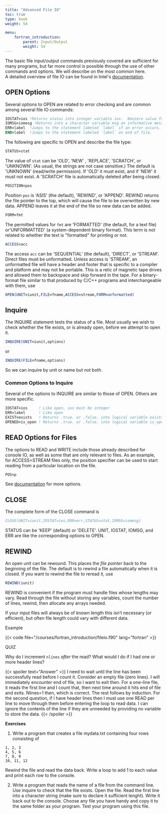 ```yaml
---
title: "Advanced File IO"
toc: true
type: book
weight: 54

menu:
    fortran_introduction:
        parent: Input/Output
        weight: 54
---
```

The basic file input/output commands previously covered are sufficient for many programs, but far more control is possible through the use of other commands and options.  We will describe on the most common here.  
A detailed overview of file IO can be found in Intel's [documentation](https://software.intel.com/content/www/us/en/develop/documentation/fortran-compiler-oneapi-dev-guide-and-reference/top/language-reference/file-operation-i-o-statements.html).

## OPEN Options

Several options to OPEN are related to error checking and are common among several file IO commands:
```fortran
IOSTAT=ios !Returns status into integer variable ios.  Nonzero value for failure.
IOMSG=iomesg !Returns into a character variable msg an informative message on error
ERR=label  !Jumps to the statement labeled `label` if an error occurs.
END=label  !Jumps to the statement labeled `label` on end of file.
```
The following are specific to OPEN and describe the file type:
```fortran
STATUS=stat
```
The value of `stat` can be 'OLD', 'NEW' , 'REPLACE', 'SCRATCH', or  'UNKNOWN'.  (As usual, the strings are not case sensitive.)  The default is 'UNKNOWN' (read/write permission).  If 'OLD' it must exist, and if 'NEW' it must not exist.  A 'SCRATCH' file is automatically deleted after being closed.
```fortran
POSITION=pos
```
Position `pos` is 'ASIS' (the default), 'REWIND', or 'APPEND'.  REWIND returns the file pointer to the top, which will cause the file to be overwritten by new data.  APPEND leaves it at the end of the file so new data can be added.

```fortran
FORM=fmt
```
The permitted values for `fmt` are 'FORMATTED' (the default, for a text file) or'UNFORMATTED' (a system-dependent binary format). This term is not related to whether the text is "formatted" for printing or not.
```fortran
ACCESS=acc
```
The access `acc` can be 'SEQUENTIAL' (the default), 'DIRECT', or 'STREAM'. Direct files must be unformatted.
Unless access is 'STREAM', an unformatted file will have a header and footer that is specific to a compiler and platform and may not be portable.  This is a relic of magnetic tape drives and allowed them to backspace and skip forward in the tape.  For a binary-format file similar to that produced by C/C++ programs and interchangeable with them, use
```fortran
OPEN(UNIT=iunit,FILE=fname,ACCESS=stream,FORM=unformatted)
```

## Inquire

The INQUIRE statement tests the status of a file.  Most usually we wish to check whether the file exists, or is already open, before we attempt to open it.
```fortran
INQUIRE(UNIT=iunit,options)
```
or
```fortran
INQUIRE(FILE=fname,options)
```
So we can inquire by unit or name but not both.

### Common Options to Inquire

Several of the options to INQUIRE are similar to those of OPEN.  Others are more specific.

```fortran
IOSTAT=ios     ! Like open, ios must be integer
ERR=label      ! Like open
EXIST=exists   ! Returns .true. or .false. into logical variable exists
OPENED=is_open ! Returns .true. or .false. into logical variable is_open
```

## READ Options for Files

The options to READ and WRITE include those already described for console IO, as well as some that are only relevant to files.  As an example, for ACCESS=STREAM files only, the position specifier can be used to start reading from a particular location on the file.
```fortran
POS=p
```
See [documentation](https://software.intel.com/content/www/us/en/develop/documentation/fortran-compiler-oneapi-dev-guide-and-reference/top/language-reference/a-to-z-reference/q-to-r/read-statement.html#read-statement) for more options.

## CLOSE

The complete form of the CLOSE command is
```fortran
CLOSE(UNIT=iunit,IOSTAT=ios,ERR=err,STATUS=stat,IOMSG=iomesg)
```
STATUS can be 'KEEP' (default) or 'DELETE'.  UNIT, IOSTAT, IOMSG, and ERR are like the corresponding options to OPEN.

## REWIND

An open unit can be rewound.  This places the _file pointer_ back to the beginning of the file.
The default is to rewind a file automatically when it is closed.
If you want to rewind the file to reread it, use
```fortran
REWIND(iunit)
```
REWIND is convenient if the program must handle files whose lengths may vary.  Read through the file without storing any variables, count the number of lines, rewind, then allocate any arrays needed.

If your input files will always be of known length this isn’t necessary (or efficient), but often file length could vary with different data.

Example

{{< code file="/courses/fortran_introduction/fileio.f90" lang="fortran" >}}

QUIZ

Why do I increment `nlines` _after_ the read?
What would I do if I had one or more header lines?

{{< spoiler text="Answer" >}}
I need to wait until the line has been successfully read before I count it. Consider an empty file (zero lines).  I will immediately encounter end of file, so I want to exit then.  For a one-line file, it reads the first line and I count that, then next time around it hits end of file and exits.  Nlines=1 then, which is correct.  The rest follows by induction.  For the second question, if I have header lines then I must use one READ per line to move through them before entering the loop to read data.  I can ignore the contents of the line if they are unneeded by providing no variable to store the data.
{{< /spoiler >}}

**Exercises**

1. Write a program that creates a file mydata.txt containing four rows consisting of
```
1, 2, 3
4, 5, 6
7, 8, 9
10, 11, 12
```
Rewind the file and read the data back.  Write a loop to add 1 to each value and print each row to the console.

2. Write a program that reads the name of a file from the command line.  Use inquire to check that the file exists.  Open the file.  Read the first line into a character string (make sure to declare it sufficient lenght).  Write it back out to the console.  Choose any file you have handy and copy it to the same folder as your program.  Test your program using this file. 
